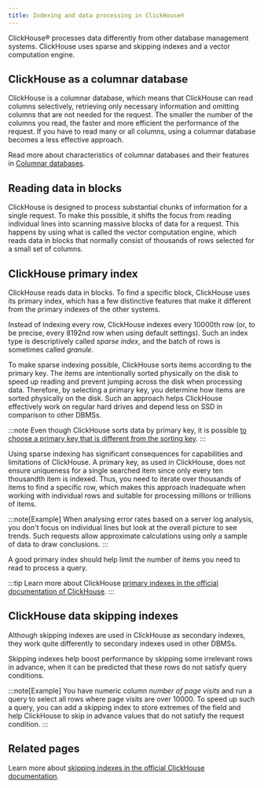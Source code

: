 ```yaml
---
title: Indexing and data processing in ClickHouse®
---
```


ClickHouse® processes data differently from other database management systems. ClickHouse uses sparse and skipping indexes and a vector computation engine.

## ClickHouse as a columnar database

ClickHouse is a columnar database, which means that ClickHouse can read
columns selectively, retrieving only necessary information and omitting
columns that are not needed for the request. The smaller the number of
the columns you read, the faster and more efficient the performance of
the request. If you have to read many or all columns, using a columnar
database becomes a less effective approach.

Read more about characteristics of columnar databases and their features
in [Columnar databases](columnar-databases).

## Reading data in blocks

ClickHouse is designed to process substantial chunks of information for
a single request. To make this possible, it shifts the focus from
reading individual lines into scanning massive blocks of data for a
request. This happens by using what is called the vector computation
engine, which reads data in blocks that normally consist of thousands of
rows selected for a small set of columns.

## ClickHouse primary index

ClickHouse reads data in blocks. To find a specific block, ClickHouse
uses its primary index, which has a few distinctive features that make
it different from the primary indexes of the other systems.

Instead of indexing every row, ClickHouse indexes every 10000th row (or,
to be precise, every 8192nd row when using default settings). Such an
index type is descriptively called *sparse index*, and the batch of rows
is sometimes called *granule*.

To make sparse indexing possible, ClickHouse sorts items according to
the primary key. The items are intentionally sorted physically on the
disk to speed up reading and prevent jumping across the disk when
processing data. Therefore, by selecting a primary key, you determine
how items are sorted physically on the disk. Such an approach helps
ClickHouse effectively work on regular hard drives and depend less on
SSD in comparison to other DBMSs.

:::note
Even though ClickHouse sorts data by primary key, it is possible [to
choose a primary key that is different from the sorting
key](https://clickhouse.com/docs/en/engines/table-engines/mergetree-family/mergetree/#choosing-a-primary-key-that-differs-from-the-sorting-key).
:::

Using sparse indexing has significant consequences for capabilities and
limitations of ClickHouse. A primary key, as used in ClickHouse, does
not ensure uniqueness for a single searched item since only every ten
thousandth item is indexed. Thus, you need to iterate over thousands of
items to find a specific row, which makes this approach inadequate when
working with individual rows and suitable for processing millions or
trillions of items.

:::note[Example]
When analysing error rates based on a server log analysis, you don't
focus on individual lines but look at the overall picture to see trends.
Such requests allow approximate calculations using only a sample of data
to draw conclusions.
:::

A good primary index should help limit the number of items you need to
read to process a query.

:::tip
Learn more about ClickHouse [primary indexes in the official
documentation of
ClickHouse](https://clickhouse.com/docs/en/engines/table-engines/mergetree-family/mergetree/#choosing-a-primary-key-that-differs-from-the-sorting-key).
:::

## ClickHouse data skipping indexes

Although skipping indexes are used in ClickHouse as secondary indexes,
they work quite differently to secondary indexes used in other DBMSs.

Skipping indexes help boost performance by skipping some irrelevant rows
in advance, when it can be predicted that these rows do not satisfy
query conditions.

:::note[Example]
You have numeric column *number of page visits* and run a query to
select all rows where page visits are over 10000. To speed up such a
query, you can add a skipping index to store extremes of the field and
help ClickHouse to skip in advance values that do not satisfy the
request condition.
:::

## Related pages

Learn more about [skipping indexes in the official ClickHouse documentation](https://clickhouse.com/docs/en/engines/table-engines/mergetree-family/mergetree/#table_engine-mergetree-data_skipping-indexes).
